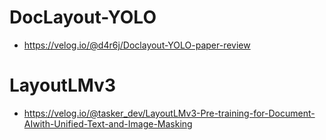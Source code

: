 # DocLayout-YOLO

- https://velog.io/@d4r6j/Doclayout-YOLO-paper-review

# LayoutLMv3
- https://velog.io/@tasker_dev/LayoutLMv3-Pre-training-for-Document-AIwith-Unified-Text-and-Image-Masking
